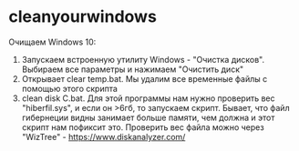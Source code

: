 # cleanyourwindows

Очищаем Windows 10:

1. Запускаем встроенную утилиту Windows - "Очистка дисков". Выбираем все параметры и нажимаем "Очистить диск"
2. Открывает clear temp.bat. Мы удалим все временные файлы с помощью этого скрипта
3. clean disk C.bat. Для этой программы нам нужно проверить вес "hiberfil.sys", и если он >6гб, то запускаем скрипт.
Бывает, что файл гибернеции видны занимает больше памяти, чем должна и этот скрипт нам пофиксит это.
Проверить вес файла можно через "WizTree" - https://www.diskanalyzer.com/
